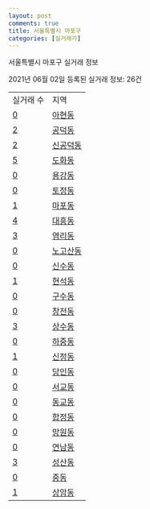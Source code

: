 ```yaml
---
layout: post
comments: true
title: 서울특별시 마포구
categories: [실거래가]
---
```


서울특별시 마포구 실거래 정보

2021년 06월 02일 등록된 실거래 정보: 26건


<table>
  <tr>
    <td>실거래 수</td>
    <td>지역</td>
  </tr>

  
  <tr>
    <td><a href="1144010100.html">0</a></td>
    <td><a href="1144010100.html">아현동</a></td>
  </tr>
    

  <tr>
    <td><a href="1144010200.html">2</a></td>
    <td><a href="1144010200.html">공덕동</a></td>
  </tr>
    

  <tr>
    <td><a href="1144010300.html">2</a></td>
    <td><a href="1144010300.html">신공덕동</a></td>
  </tr>
    

  <tr>
    <td><a href="1144010400.html">5</a></td>
    <td><a href="1144010400.html">도화동</a></td>
  </tr>
    

  <tr>
    <td><a href="1144010500.html">0</a></td>
    <td><a href="1144010500.html">용강동</a></td>
  </tr>
    

  <tr>
    <td><a href="1144010600.html">0</a></td>
    <td><a href="1144010600.html">토정동</a></td>
  </tr>
    

  <tr>
    <td><a href="1144010700.html">1</a></td>
    <td><a href="1144010700.html">마포동</a></td>
  </tr>
    

  <tr>
    <td><a href="1144010800.html">4</a></td>
    <td><a href="1144010800.html">대흥동</a></td>
  </tr>
    

  <tr>
    <td><a href="1144010900.html">3</a></td>
    <td><a href="1144010900.html">염리동</a></td>
  </tr>
    

  <tr>
    <td><a href="1144011000.html">0</a></td>
    <td><a href="1144011000.html">노고산동</a></td>
  </tr>
    

  <tr>
    <td><a href="1144011100.html">0</a></td>
    <td><a href="1144011100.html">신수동</a></td>
  </tr>
    

  <tr>
    <td><a href="1144011200.html">1</a></td>
    <td><a href="1144011200.html">현석동</a></td>
  </tr>
    

  <tr>
    <td><a href="1144011300.html">0</a></td>
    <td><a href="1144011300.html">구수동</a></td>
  </tr>
    

  <tr>
    <td><a href="1144011400.html">0</a></td>
    <td><a href="1144011400.html">창전동</a></td>
  </tr>
    

  <tr>
    <td><a href="1144011500.html">3</a></td>
    <td><a href="1144011500.html">상수동</a></td>
  </tr>
    

  <tr>
    <td><a href="1144011600.html">0</a></td>
    <td><a href="1144011600.html">하중동</a></td>
  </tr>
    

  <tr>
    <td><a href="1144011700.html">1</a></td>
    <td><a href="1144011700.html">신정동</a></td>
  </tr>
    

  <tr>
    <td><a href="1144011800.html">0</a></td>
    <td><a href="1144011800.html">당인동</a></td>
  </tr>
    

  <tr>
    <td><a href="1144012000.html">0</a></td>
    <td><a href="1144012000.html">서교동</a></td>
  </tr>
    

  <tr>
    <td><a href="1144012100.html">0</a></td>
    <td><a href="1144012100.html">동교동</a></td>
  </tr>
    

  <tr>
    <td><a href="1144012200.html">0</a></td>
    <td><a href="1144012200.html">합정동</a></td>
  </tr>
    

  <tr>
    <td><a href="1144012300.html">0</a></td>
    <td><a href="1144012300.html">망원동</a></td>
  </tr>
    

  <tr>
    <td><a href="1144012400.html">0</a></td>
    <td><a href="1144012400.html">연남동</a></td>
  </tr>
    

  <tr>
    <td><a href="1144012500.html">3</a></td>
    <td><a href="1144012500.html">성산동</a></td>
  </tr>
    

  <tr>
    <td><a href="1144012600.html">0</a></td>
    <td><a href="1144012600.html">중동</a></td>
  </tr>
    

  <tr>
    <td><a href="1144012700.html">1</a></td>
    <td><a href="1144012700.html">상암동</a></td>
  </tr>
    


</table>
    